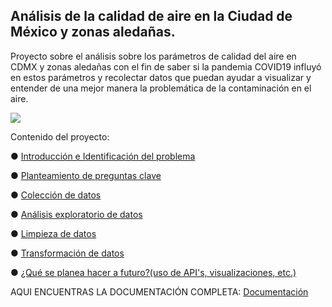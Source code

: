 ## Análisis de la calidad de aire en la Ciudad de México y zonas aledañas.

Proyecto sobre el análisis sobre los parámetros de calidad del aire en CDMX y zonas aledañas con el fin de saber si la pandemia COVID19 influyó en estos parámetros y recolectar datos que puedan ayudar a visualizar y entender de una mejor manera la problemática de la contaminación en el aire. 

![](https://ep00.epimg.net/internacional/imagenes/2016/03/03/mexico/1457040820_632100_1457041126_noticia_normal.jpg)

Contenido del proyecto:

● [Introducción e Identificación del problema ](https://github.com/BettySanchez7/Analisis_Calidad_AireCDMX_Python/blob/main/docs/Introduccion.md) 

● [Planteamiento de preguntas clave](https://github.com/BettySanchez7/Analisis_Calidad_AireCDMX_Python/tree/main/docs/preguntasclave.md)

● [Colección de datos](https://github.com/BettySanchez7/Analisis_Calidad_AireCDMX_Python/tree/main/docs/Datos.md)

● [Análisis exploratorio de datos](https://github.com/BettySanchez7/Analisis_Calidad_AireCDMX_Python/blob/main/Procesamiento_Datos.ipynb)

● [Limpieza de datos](https://github.com/BettySanchez7/Analisis_Calidad_AireCDMX_Python/blob/main/Procesamiento_Datos.ipynb)

● [Transformación de datos](https://github.com/BettySanchez7/Analisis_Calidad_AireCDMX_Python/blob/main/Procesamiento_Datos.ipynb)

● [¿Qué se planea hacer a futuro?(uso de API's, visualizaciones, etc.)](https://github.com/BettySanchez7/Analisis_Calidad_AireCDMX_Python/tree/main/docs/planeacionfuturo.md)



AQUI ENCUENTRAS LA DOCUMENTACIÓN COMPLETA:
[Documentación]()

